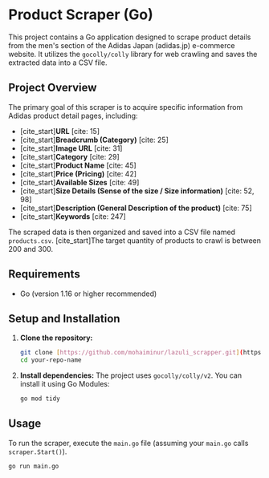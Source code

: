 
#  Product Scraper (Go)

This project contains a Go application designed to scrape product details from the men's section of the Adidas Japan (adidas.jp) e-commerce website. It utilizes the `gocolly/colly` library for web crawling and saves the extracted data into a CSV file.

## Project Overview

The primary goal of this scraper is to acquire specific information from Adidas product detail pages, including:

* [cite_start]**URL** [cite: 15]
* [cite_start]**Breadcrumb (Category)** [cite: 25]
* [cite_start]**Image URL** [cite: 31]
* [cite_start]**Category** [cite: 29]
* [cite_start]**Product Name** [cite: 45]
* [cite_start]**Price (Pricing)** [cite: 42]
* [cite_start]**Available Sizes** [cite: 49]
* [cite_start]**Size Details (Sense of the size / Size information)** [cite: 52, 98]
* [cite_start]**Description (General Description of the product)** [cite: 75]
* [cite_start]**Keywords** [cite: 247]

The scraped data is then organized and saved into a CSV file named `products.csv`. [cite_start]The target quantity of products to crawl is between 200 and 300.

## Requirements

* Go (version 1.16 or higher recommended)

## Setup and Installation

1.  **Clone the repository:**
    ```bash
    git clone [https://github.com/mohaiminur/lazuli_scrapper.git](https://github.com/mohaiminur/lazuli_scrapper.git)
    cd your-repo-name
    ```

2.  **Install dependencies:**
    The project uses `gocolly/colly/v2`. You can install it using Go Modules:
    ```bash
    go mod tidy
    ```

## Usage

To run the scraper, execute the `main.go` file (assuming your `main.go` calls `scraper.Start()`).

```bash
go run main.go
